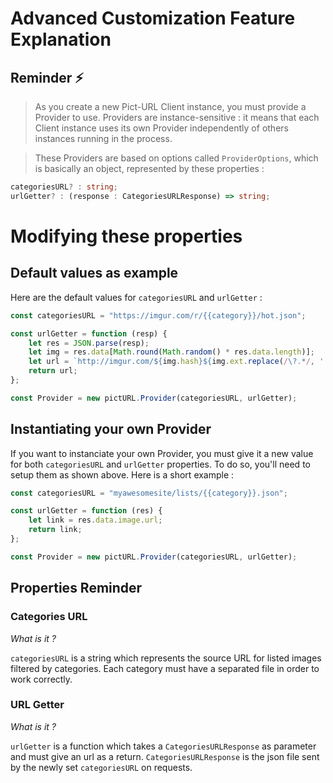 # Advanced Customization Feature Explanation

## Reminder ⚡️

> As you create a new Pict-URL Client instance, you must provide a Provider to use. Providers are instance-sensitive : it means that each Client instance uses its own Provider independently of others instances running in the process.

> These Providers are based on options called `ProviderOptions`, which is basically an object, represented by these properties :


```ts
categoriesURL? : string;
urlGetter? : (response : CategoriesURLResponse) => string;
```

# Modifying these properties

## Default values as example

Here are the default values for `categoriesURL` and `urlGetter` :

```js
const categoriesURL = "https://imgur.com/r/{{category}}/hot.json";

const urlGetter = function (resp) {
    let res = JSON.parse(resp);
    let img = res.data[Math.round(Math.random() * res.data.length)];
    let url = `http://imgur.com/${img.hash}${img.ext.replace(/\?.*/, '')}`;
    return url;
};

const Provider = new pictURL.Provider(categoriesURL, urlGetter);
```

## Instantiating your own Provider

If you want to instanciate your own Provider, you must give it a new value for both `categoriesURL` and `urlGetter` properties. To do so, you'll need to setup them as shown above. Here is a short example :

```js
const categoriesURL = "myawesomesite/lists/{{category}}.json";

const urlGetter = function (res) {
    let link = res.data.image.url;
    return link;
};

const Provider = new pictURL.Provider(categoriesURL, urlGetter);
```

## Properties Reminder

### Categories URL

_What is it ?_

`categoriesURL` is a string which represents the source URL for listed images filtered by categories. Each category must have a separated file in order to work correctly.

### URL Getter

_What is it ?_

`urlGetter` is a function which takes a `CategoriesURLResponse` as parameter and must give an url as a return. `CategoriesURLResponse` is the json file sent by the newly set `categoriesURL` on requests.